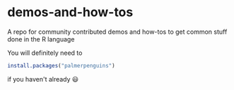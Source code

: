 # demos-and-how-tos
A repo for community contributed demos and how-tos to get common stuff done in the R language

You will definitely need to

```R
install.packages("palmerpenguins")
```

if you haven't already :smiley:
